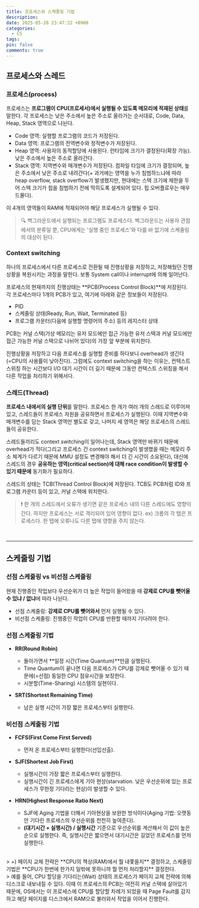 ```yaml
---
title: 프로세스와 스케줄링 기법
description: 
date: 2025-05-28 23:47:22 +0900
categories:
  - CS
tags: 
pin: false
comments: true
---
```

## 프로세스와 스레드

### 프로세스(process)

프로세스는 **프로그램이 CPU(프로세서)에서 실행될 수 있도록 메모리에 적재된 상태**를 말한다. 각 프로세스는 낮은 주소에서 높은 주소로 올라가는 순서대로, Code, Data, Heap, Stack 영역으로 나뉜다.

- Code 영역: 실행할 프로그램의 코드가 저장된다.
- Data 영역: 프로그램의 전역변수와 정적변수가 저장된다.
- Heap 영역: 사용자의 동적할당에 사용된다. 런타임에 크기가 결정된다(확장 가능). 낮은 주소에서 높은 주소로 올라간다.
- Stack 영역: 지역변수와 매개변수가 저장된다. 컴파일 타임에 크기가 결정되며, 높은 주소에서 낮은 주소로 내려간다(+ 과거에는 영역을 누가 침범하느냐에 따라 heap overflow, stack overflow가 발생했지만, 현대에는 스택 크기에 제한을 두어 스택 크기가 힙을 침범하기 전에 막히도록 설계되어 있다. 힙 오버플로우는 매우 드물다).

이 4개의 영역들이 RAM에 적재되어야 해당 프로세스가 실행될 수 있다. 

>🔍 백그라운드에서 실행되는 프로그램도 프로세스다. 벡그라운드는 사용자 관점에서의 분류일 뿐, CPU에게는 '실행 중인 프로세스'와 다를 바 없기에 스케줄링의 대상이 된다.


### Context switching

하나의 프로세스에서 다른 프로세스로 전환될 때 진행상황을 저장하고, 저장해뒀던 진행상황을 복원시키는 과정을 말한다. 보통 System call이나 interrupt에 의해 일어난다. 

프로세스의 현재까지의 진행상태는 **PCB(Process Control Block)**에 저장된다. 각 프로세스마다 1개의 PCB가 있고, 여기에 아래와 같은 정보들이 저장된다.
- PID
- 스케줄링 상태(Ready, Run, Wait, Terminated 등)
- 프로그램 카운터(다음에 실행할 명령어의 주소) 등의 레지스터 상태

PCB는 커널 스택(가상 메모리는 유저 모드에만 접근 가능한 유저 스택과 커널 모드에만 접근 가능한 커널 스택으로 나뉘어 있다)의 가장 앞 부분에 위치한다.

진행상황을 저장하고 다음 프로세스를 실행할 준비를 하다보니 overhead가 생긴다(=CPU의 사용률이 낮아진다). 그럼에도 context switching을 하는 이유는, 컨텍스트 스위칭 하는 시간보다 I/O 대기 시간이 더 길기 때문에 그동안 컨텍스트 스위칭을 해서 다른 작업을 처리하기 위해서다.


### 스레드(Thread)

**프로세스 내에서의 실행 단위**를 말한다. 프로세스 한 개가 여러 개의 스레드로 이루어져 있고, 스레드들이 프로세스 자원을 공유하면서 프로세스가 실행된다. 이때 지역변수와 매개변수를 담는 Stack 영역만 별도로 갖고, 나머지 세 영역은 해당 프로세스의 스레드들이 공유한다.

스레드들끼리도 context switching이 일어나는데, Stack 영역만 바뀌기 때문에 overhead가 적다(그리고 프로세스 간 context switching이 발생했을 때는 메모리 주소 체계가 다르기 때문에 MMU 설정도 변경해야 해서 더 긴 시간이 소요된다), 대신에 스레드의 경우 **공유하는 영역(critical section)에 대해 race condition이 발생할 수 있기 때문에** 동기화가 필요하다. 

스레드의 상태는 TCB(Thread Control Block)에 저장된다. TCB도 PCB처럼 ID와 프로그램 카운터 등이 있고, 커널 스택에 위치한다. 

>❗ 한 개의 스레드에서 오류가 생기면 같은 프로세스 내의 다른 스레드에도 영향이 간다. 하지만 프로세스는 서로 격리되어 있어 영향이 없다. 
>ex) 크롬의 각 탭은 프로세스다. 한 탭에 오류나도 다른 탭에 영향을 주지 않는다.

<br/>

----


## 스케줄링 기법

### 선점 스케줄링 vs 비선점 스케줄링

현재 진행중인 작업보다 우선순위가 더 높은 작업이 들어왔을 때 **강제로 CPU를 뺏어올 수 있냐 / 없냐**에 따라 나뉜다.

- 선점 스케줄링: **강제로 CPU를 뺏어와서** 먼저 실행될 수 있다.
- 비선점 스케줄링: 진행중인 작업이 CPU를 반환할 때까지 기다려야 한다.

### 선점 스케줄링 기법

- **RR(Round Robin)**
	- 돌아가면서 **일정 시간(Time Quantum)**만큼 실행된다. 
	- Time Quantum이 끝나면 다음 프로세스가 CPU를 강제로 뺏어올 수 있기 때문에(=선점) 동일한 CPU 점유시간을 보장한다.
	- 시분할(Time-Sharing) 시스템의 실현이다.

- **SRT(Shortest Remaining Time)**
	- 남은 실행 시간이 가장 짧은 프로세스부터 실행한다.

### 비선점 스케줄링 기법

- **FCFS(First Come First Served)**
	- 먼저 온 프로세스부터 실행한다(선입선출).

- **SJF(Shortest Job First)**
	- 실행시간이 가장 짧은 프로세스부터 실행한다.
	- 실행시간이 긴 프로세스에게 기아 현상(starvation. 낮은 우선순위에 있는 프로세스가 무한정 기다리는 현상)이 발생할 수 있다.

- **HRN(Highest Response Ratio Next)**
	- SJF에 Aging 기법을 더해서 기아현상을 보완한 방식이다(Aging 기법: 오랫동안 기다린 프로세스의 우선순위를 천천히 높여준다).
	- **(대기시간 + 실행시간) / 실행시간** 기준으로 우선순위를 계산해서 이 값이 높은 순으로 실행한다. 즉, 실행시간은 짧으면서 대기시간은 길었던 프로세스를 먼저 실행한다.

<br/>
> +) 페이지 교체 전략은 **CPU의 책상(RAM)에서 뭘 내쫓을지** 결정하고, 스케줄링 기법은 **CPU가 한번에 한가지 일밖에 못하니까 뭘 먼저 처리할지** 결정한다. <br/>
> 예를 들어, CPU 할당을 기다리는(Wait) 상태의 프로세스가 페이지 교체 전략에 의해 디스크로 내보내질 수 있다. 이때 이 프로세스의 PCB는 여전히 커널 스택에 살아있기 때문에, OS에서는 이 프로세스에 CPU를 할당할 차례가 되었을 때 Page Fault를 감지하고 해당 페이지를 디스크에서 RAM으로 불러와서 작업을 이어서 진행한다.